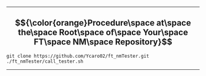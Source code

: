 
---
## $${\color{orange}Procedure\space at\space the\space Root\space of\space Your\space FT\space NM\space Repository}$$

```
git clone https://github.com/Ycaro02/ft_nmTester.git
./ft_nmTester/call_tester.sh
```
---
